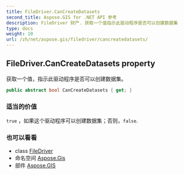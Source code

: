 ```yaml
---
title: FileDriver.CanCreateDatasets
second_title: Aspose.GIS for .NET API 参考
description: FileDriver 财产. 获取一个值指示此驱动程序是否可以创建数据集
type: docs
weight: 10
url: /zh/net/aspose.gis/filedriver/cancreatedatasets/
---
```

## FileDriver.CanCreateDatasets property

获取一个值，指示此驱动程序是否可以创建数据集。

```csharp
public abstract bool CanCreateDatasets { get; }
```

### 适当的价值

`true` ，如果这个驱动程序可以创建数据集；否则，`false`.

### 也可以看看

* class [FileDriver](../)
* 命名空间 [Aspose.Gis](../../filedriver/)
* 部件 [Aspose.GIS](../../../)


